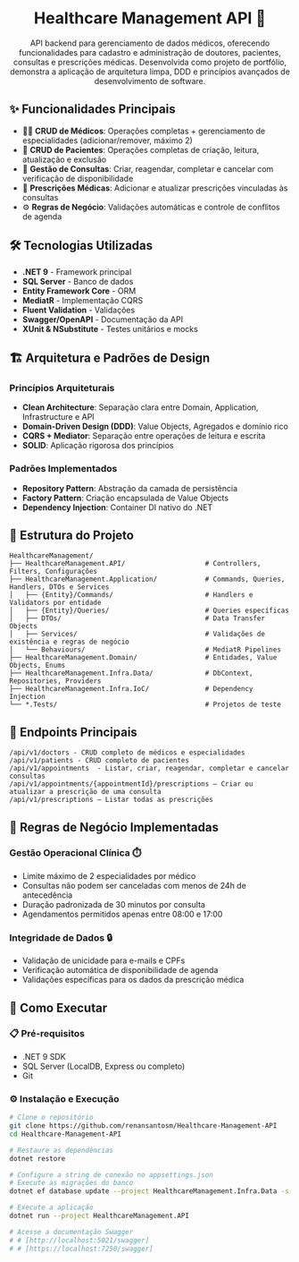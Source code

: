 <h1 align="center" style="font-weight: bold;">Healthcare Management API 🏥 </h1>
<p align="center">
API backend para gerenciamento de dados médicos, oferecendo funcionalidades para cadastro e administração de doutores, pacientes, consultas e prescrições médicas. Desenvolvida como projeto de portfólio, demonstra a aplicação de arquitetura limpa, DDD e princípios avançados de desenvolvimento de software.
</p>

## ✨ Funcionalidades Principais
* 👨‍⚕️ **CRUD de Médicos**: Operações completas + gerenciamento de especialidades (adicionar/remover, máximo 2)
* 👤 **CRUD de Pacientes**: Operações completas de criação, leitura, atualização e exclusão
* 📅 **Gestão de Consultas**: Criar, reagendar, completar e cancelar com verificação de disponibilidade
* 💊 **Prescrições Médicas**: Adicionar e atualizar prescrições vinculadas às consultas
* ⚙️ **Regras de Negócio**: Validações automáticas e controle de conflitos de agenda

## 🛠️ Tecnologias Utilizadas
* **.NET 9** - Framework principal
* **SQL Server** - Banco de dados
* **Entity Framework Core** - ORM
* **MediatR** - Implementação CQRS
* **Fluent Validation** - Validações
* **Swagger/OpenAPI** - Documentação da API
* **XUnit & NSubstitute** - Testes unitários e mocks

## 🏗️ Arquitetura e Padrões de Design

### Princípios Arquiteturais
* **Clean Architecture**: Separação clara entre Domain, Application, Infrastructure e API
* **Domain-Driven Design (DDD)**: Value Objects, Agregados e domínio rico
* **CQRS + Mediator**: Separação entre operações de leitura e escrita
* **SOLID**: Aplicação rigorosa dos princípios

### Padrões Implementados
* **Repository Pattern**: Abstração da camada de persistência
* **Factory Pattern**: Criação encapsulada de Value Objects
* **Dependency Injection**: Container DI nativo do .NET

## 📁 Estrutura do Projeto
```
HealthcareManagement/
├── HealthcareManagement.API/                    # Controllers, Filters, Configurações
├── HealthcareManagement.Application/            # Commands, Queries, Handlers, DTOs e Services
│   ├── {Entity}/Commands/                       # Handlers e Validators por entidade
│   ├── {Entity}/Queries/                        # Queries específicas
│   ├── DTOs/                                    # Data Transfer Objects
│   ├── Services/                                # Validações de existência e regras de negócio
│   └── Behaviours/                              # MediatR Pipelines
├── HealthcareManagement.Domain/                 # Entidades, Value Objects, Enums
├── HealthcareManagement.Infra.Data/             # DbContext, Repositories, Providers
├── HealthcareManagement.Infra.IoC/              # Dependency Injection
└── *.Tests/                                     # Projetos de teste
```

## 🔗 Endpoints Principais
```
/api/v1/doctors - CRUD completo de médicos e especialidades
/api/v1/patients - CRUD completo de pacientes
/api/v1/appointments  - Listar, criar, reagendar, completar e cancelar consultas
/api/v1/appointments/{appointmentId}/prescriptions – Criar ou atualizar a prescrição de uma consulta
/api/v1/prescriptions – Listar todas as prescrições
```

## 📝 Regras de Negócio Implementadas

### Gestão Operacional Clínica ⏱️
* Limite máximo de 2 especialidades por médico
* Consultas não podem ser canceladas com menos de 24h de antecedência
* Duração padronizada de 30 minutos por consulta
* Agendamentos permitidos apenas entre 08:00 e 17:00

### Integridade de Dados 🔒
* Validação de unicidade para e-mails e CPFs
* Verificação automática de disponibilidade de agenda
* Validações específicas para os dados da prescrição médica

## 🚀 Como Executar

### 📋 Pré-requisitos
* .NET 9 SDK
* SQL Server (LocalDB, Express ou completo)
* Git

### ⚙️ Instalação e Execução

```bash
# Clone o repositório
git clone https://github.com/renansantosm/Healthcare-Management-API
cd Healthcare-Management-API

# Restaure as dependências
dotnet restore

# Configure a string de conexão no appsettings.json
# Execute as migrações do banco
dotnet ef database update --project HealthcareManagement.Infra.Data -s HealthcareManagement.API -c AppDbContext

# Execute a aplicação
dotnet run --project HealthcareManagement.API 

# Acesse a documentação Swagger
# # [http://localhost:5021/swagger]
# # [https://localhost:7250/swagger]
```
